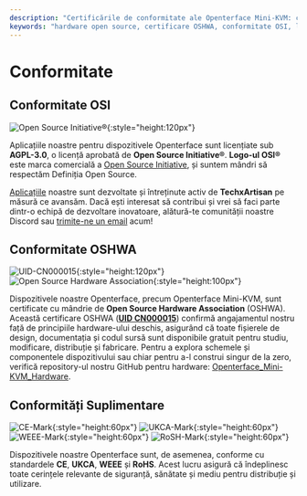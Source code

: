 ```yaml
---
description: "Certificările de conformitate ale Openterface Mini-KVM: certificat OSHWA (UID CN000015), licență AGPL-3.0 aprobată de OSI, plus conformitate CE, UKCA, WEEE și RoHS. Hardware și software complet open-source cu documentație completă disponibilă."
keywords: "hardware open source, certificare OSHWA, conformitate OSI, licență AGPL-3.0, certificare CE, marcaj UKCA, conformitate WEEE, standard RoHS, certificare hardware, documentație open source, TechxArtisan, conformitate hardware, certificare Mini-KVM, design hardware deschis"
---
```


# Conformitate

## Conformitate OSI

![Open Source Initiative®](https://assets.openterface.com/images/trademark/open-source-initiative.svg){:style="height:120px"}

Aplicațiile noastre pentru dispozitivele Openterface sunt licențiate sub **AGPL-3.0**, o licență aprobată de **Open Source Initiative®**. **Logo-ul OSI®** este marca comercială a [Open Source Initiative](http://opensource.org), și suntem mândri să respectăm Definiția Open Source.

[Aplicațiile](/app) noastre sunt dezvoltate și întreținute activ de **TechxArtisan** pe măsură ce avansăm. Dacă ești interesat să contribui și vrei să faci parte dintr-o echipă de dezvoltare inovatoare, alătură-te comunității noastre Discord sau [trimite-ne un email](mailto:info@openterface.com) acum!

## Conformitate OSHWA

![UID-CN000015](https://assets.openterface.com/images/trademark/oshw-cn000015.svg){:style="height:120px"}
![Open Source Hardware Association](https://assets.openterface.com/images/trademark/open-source-hardware.svg){:style="height:100px"}

Dispozitivele noastre Openterface, precum Openterface Mini-KVM, sunt certificate cu mândrie de **Open Source Hardware Association** (OSHWA). Această certificare OSHWA ([**UID CN000015**](https://certification.oshwa.org/cn000015.html)) confirmă angajamentul nostru față de principiile hardware-ului deschis, asigurând că toate fișierele de design, documentația și codul sursă sunt disponibile gratuit pentru studiu, modificare, distribuție și fabricare. Pentru a explora schemele și componentele dispozitivului sau chiar pentru a-l construi singur de la zero, verifică repository-ul nostru GitHub pentru hardware: [Openterface_Mini-KVM_Hardware](https://github.com/TechxArtisanStudio/Openterface_Mini-KVM_Hardware).

## Conformități Suplimentare
![CE-Mark](https://assets.openterface.com/images/trademark/ce.svg){:style="height:60px"}
![UKCA-Mark](https://assets.openterface.com/images/trademark/ukca.svg){:style="height:60px"}
![WEEE-Mark](https://assets.openterface.com/images/trademark/weee.svg){:style="height:60px"}
![RoSH-Mark](https://assets.openterface.com/images/trademark/rohs.svg){:style="height:60px"}

Dispozitivele noastre Openterface sunt, de asemenea, conforme cu standardele **CE**, **UKCA**, **WEEE** și **RoHS**. Acest lucru asigură că îndeplinesc toate cerințele relevante de siguranță, sănătate și mediu pentru distribuție și utilizare.
